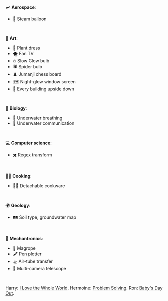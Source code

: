 🛩️ **Aerospace**:
- 🎈 Steam balloon

<br>

🎨 **Art**:
- 🍃 Plant dress
- 🌪️ Fan TV
- 🔥 Slow Glow bulb
- 🕷️ Spider bulb
- ♟️ Jumanji chess board
- 🗺️ Night-glow window screen
- 🏢 Every building upside down

<br>

🦠 **Biology**:
- 🤽 Underwater breathing
- 🐃 Underwater communication

<br>

💻 **Computer science**:
- ✖️ Regex transform

<br>

👨‍🍳 **Cooking**:
- 🧑‍🍳 Detachable cookware

<br>


🌍 **Geology**:
- 🛤️ Soil type, groundwater map

<br>


🛴 **Mechantronics**:
- 🧵 Magrope
- 🖋️ Pen plotter
- 🛸 Air-tube transfer
- 🔭 Multi-camera telescope

<br>


Harry: [I Love the Whole World].
Hermoine: [Problem Solving].
Ron: [Baby's Day Out].

[I Love the Whole World]: https://medium.com/@abhisheksahu0422/i-love-the-whole-world-af5846b85b5c
[Problem Solving]: https://medium.com/@abhisheksahu0422/problem-solving-17a388e4c2a0
[Baby's Day Out]: https://www.youtube.com/watch?v=pzow5wUp7hY
